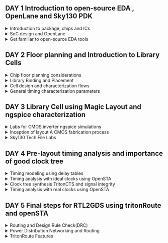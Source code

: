 
## DAY 1 Introduction to open-source EDA , OpenLane and Sky130 PDK


<details>
  
<summary>
Introduction to package, chips and ICs
</summary>

The chip design process begins with conceptualization, where the designers outline the high-level functionality, goals, and specifications of the chip.Processor interfaces all the instructions that are performed on the board(micro-controller).


![image](https://github.com/NharikaVulchi/Advanced-Physical_Design_Using_OpenLane/assets/83216569/2b3cf20b-89a0-402a-b10c-83f26b25a103)

1. Chip is the IC of the board, all the on-board pins are interfaced with the processing unit.
2. PADS are the interface between the signals which mvoe into and outside the chip
3. Core of the chip is Digital Logic Unit where the digital instructions are performed.
4. The chip design is fabricated on silicon, this is called a die

![image](https://github.com/NharikaVulchi/Advanced-Physical_Design_Using_OpenLane/assets/83216569/db38c896-fe93-4a9c-abfd-ba519034f29a)

1. A sample RISC-V SoC is shown in the below figure.
2. PLL, ADC, SRAM's on the chip are the foundry IPs(Intellectual property)
3. macros are the digital units 

![image](https://github.com/NharikaVulchi/Advanced-Physical_Design_Using_OpenLane/assets/83216569/049e4aa9-096e-448a-b74d-514a3440da38)


![image](https://github.com/NharikaVulchi/Advanced-Physical_Design_Using_OpenLane/assets/83216569/5c893594-2d1b-4f11-a151-d4d4e795aeea)



**Introduction to RISC-V**


RISC-V is an open-source instruction set architecture (ISA) designed with simplicity and versatility. It features a modular structure, enabling custom extensions for diverse applications. Its load-store memory model and compact register set streamline execution. Privilege levels ensure secure operation. RISC-V suits embedded systems to high-performance computing, fostering innovation through open collaboration and customization. It is a 64 bit architecture.

Applications to Hardware: There are 3 major steps of how an application can be run on hardware, which are as follows:

Operating System:

Interface between hardware and user.

Compiler

Converts the high level language to respective instruction set which are hardware specific such as MIPS, Intel or RISC-V.

Assembler

Converts the output from compiler, to binary language which are further fed to the hardware.

</details>

<details>
<summary>
SoC design and OpenLane
</summary>


**Introduction to all components of open-source digital ASIC design**

Digital ASIC design basic elements:


1. RTL IP's (Register Transfer Level Intellectual Property ):RTL IPs are pre-designed and pre-verified building blocks of digital logic circuits. These blocks are created using hardware description languages (HDLs) like Verilog or VHDL. RTL IPs can include components such as adders, multiplexers, flip-flops, memory blocks, and more.
2. EDA tools (Electronic Design Automation) : EDA tools are software applications that facilitate the design, analysis, simulation, and verification of electronic circuits and systems. In ASIC design, EDA tools are essential for tasks like RTL synthesis, logic optimization, floor planning, placement, routing, and timing analysis. These tools help automate many aspects of the design process, improve design productivity, and ensure that the ASIC meets its performance and power consumption requirements.
3. PDK Data (process design kits) :Collection of files to model a fabrication process for the EDA tools used to design an IC. Few of them are device models, digital standard cell libraries, I/O libraries.


**Opensource RTL Designs: github, librecores, opencores**

**Opensource EDA tools: QFlow, OpenROAD, OpenLANE**

**Opensource PDK data: Google Skywater130 PDK**

![image](https://github.com/NharikaVulchi/Advanced-Physical_Design_Using_OpenLane/assets/83216569/96edde63-0411-4c58-85cb-cd8b04b2e50c)




**Simplified RTL2GDS flow**

Major steps in RTL to GDS flow are described below:




1. **Synthesis** : Design is translated to circuits made of components which are the logic cells. Eah stndard cell have a regular layout. Cell width is variable and discrete . Each cell has different views which comes with the EDA tools.RTL code is transformed into a gate-level netlist using synthesis tools. These tools map RTL constructs into specific gates and optimize the design for area, power, and speed.

2. **Floor and power planning** : Planning the silicon area on which we fabricate our design to create robust power distribution. Rows, pin locations and routing tracks are designed here. In power planning, power pins are connected to all the cells through power straps, pads and rings.

3. **Placement** : Gate level netlist cells are placed on the rows such that interconnect delay is reduced and to enable better routing. This is done in 2 steps:
       --> Global placement : Finds the optimal positions for all cells, which can nvolve cell overlapping
       --> Detailed placement : Positions are minimally altered to their fixed positions

4. **Clock Tree Synthesis** : After the placement , we deliver clock to all the cell components by creating the clock distribution network. The clock network is in the shape of a tree, with the clock as node and all the elements as leaves. The clock should be delivered to all the cells with minimum skew and latency. Clock Skew means the arrival of time at different cells at different times.

   
![image](https://github.com/NharikaVulchi/Advanced-Physical_Design_Using_OpenLane/assets/83216569/412c6693-771d-446c-b6e4-fdaa40bd18a1)

5. **Routing** : After placing the cells, the next step is signal routing. A valid pattern of horizontal and vertical wires is found to interconnect the cells. The router uses available metal layers defined by EDA. Finite width and pitch is defined for the metal layers. Skywater130 PDK defines 6 different metal layers. Lowest layer is the local interconnect layer, its the titanium nitride layers. The other 5 layers are aluminium layers.Most routers are grid routers. Divide and conquer approach is used for routing


![image](https://github.com/NharikaVulchi/Advanced-Physical_Design_Using_OpenLane/assets/83216569/646822f6-47fa-45b9-90df-0b107e425b31)


6. Sign off: After routing the chip undergoes verification process.
     * Physical verification
             --> Design Rule Checking (DRC)
             --> layout vs Schematic (LVS)
     * Timing Verification
             --> Static Timing Analysis (STA)


![image](https://github.com/NharikaVulchi/Advanced-Physical_Design_Using_OpenLane/assets/83216569/0a8cc960-33bc-4af9-b180-54b7d43b4dd8)



**Introduction to OpenLane and striVe Chipsets**

* OpenLane is an open-source digital integrated circuit (IC) design flow and toolchain that helps automate the process of designing and manufacturing custom semiconductor chips or integrated circuits.

* OpenLane is developed as an open-source project, which means that the source code and associated tools are freely available for anyone to use, modify, and contribute to. 
  
* OpenLane automates many of the tasks involved in the IC design process, including synthesis, placement, routing, and more. This automation can significantly reduce the time and effort required to design a custom chip.

* Openlane has different families, one of them is stiVe

  ![image](https://github.com/NharikaVulchi/Advanced-Physical_Design_Using_OpenLane/assets/83216569/6d21b9eb-4cb4-4f61-9070-55a933be9aaa)



**Introduction to OpenLane detailed ASIC design flow**
</details>

<details>
<summary>
Get familiar to open-source EDA tools
</summary>

**OpenLane Directory Structure in Detail**

**Design Preparation Step**

**Review files after design prep and run synthesis**

**OpenLane project Git link description**

**Steps to characterize synthesis results**


</details>


## DAY 2 Floor planning and Introduction to Library Cells

<details>
<summary>
Chip floor planning considerations
</summary>
</details>

<details>
<summary>
Library Binding and Placement
</summary>
</details>

<details>
<summary>
Cell design and characterization flows
</summary>
</details>

<details>
<summary>
General timing characterization parameters
</summary>
</details>

## DAY 3 Library Cell using Magic Layout and ngspice characterization

<details>
<summary>
Labs for CMOS inverter ngspice simulations
</summary>
</details>

<details>
<summary>
Inception of layout A CMOS fabrication process
</summary>
</details>

<details>
<summary>
Sky130 Tech File Labs
</summary>
</details>


## DAY 4 Pre-layout timing analysis and importance of good clock tree

<details>
<summary>
Timing modeling using delay tables
</summary>
</details>

<details>
<summary>
Timing analysis with ideal clocks using OpenSTA
</summary>
</details>

<details>
<summary>
Clock tree synthesis TritonCTS and signal integrity
</summary>
</details>

<details>
<summary>
Timing analysis with real clocks using OpenSTA
</summary>
</details>

## DAY 5 Final steps for RTL2GDS using tritonRoute and openSTA

<details>
<summary>
Routing and Design Rule Check(DRC)
</summary>
</details>

<details>
<summary>
Power Distribution Networking and Routing
</summary>
</details>

<details>
<summary>
TritonRoute Features
</summary>
</details>

